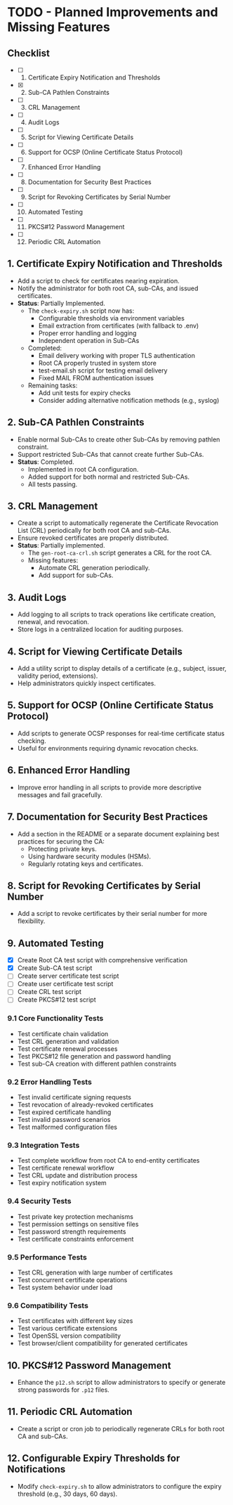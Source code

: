 # TODO - Planned Improvements and Missing Features

## Checklist
- [ ] 1. Certificate Expiry Notification and Thresholds
- [x] 2. Sub-CA Pathlen Constraints
- [ ] 3. CRL Management
- [ ] 4. Audit Logs
- [ ] 5. Script for Viewing Certificate Details
- [ ] 6. Support for OCSP (Online Certificate Status Protocol)
- [ ] 7. Enhanced Error Handling
- [ ] 8. Documentation for Security Best Practices
- [ ] 9. Script for Revoking Certificates by Serial Number
- [ ] 10. Automated Testing
- [ ] 11. PKCS#12 Password Management
- [ ] 12. Periodic CRL Automation

## 1. Certificate Expiry Notification and Thresholds
- Add a script to check for certificates nearing expiration.
- Notify the administrator for both root CA, sub-CAs, and issued certificates.
- **Status**: Partially Implemented.
  - The `check-expiry.sh` script now has:
    - Configurable thresholds via environment variables
    - Email extraction from certificates (with fallback to .env)
    - Proper error handling and logging
    - Independent operation in Sub-CAs
  - Completed:
    - Email delivery working with proper TLS authentication
    - Root CA properly trusted in system store
    - test-email.sh script for testing email delivery
    - Fixed MAIL FROM authentication issues
  - Remaining tasks:
    - Add unit tests for expiry checks
    - Consider adding alternative notification methods (e.g., syslog)

## 2. Sub-CA Pathlen Constraints
- Enable normal Sub-CAs to create other Sub-CAs by removing pathlen constraint.
- Support restricted Sub-CAs that cannot create further Sub-CAs.
- **Status**: Completed.
  - Implemented in root CA configuration.
  - Added support for both normal and restricted Sub-CAs.
  - All tests passing.

## 3. CRL Management
- Create a script to automatically regenerate the Certificate Revocation List (CRL) periodically for both root CA and sub-CAs.
- Ensure revoked certificates are properly distributed.
- **Status**: Partially implemented.
  - The `gen-root-ca-crl.sh` script generates a CRL for the root CA.
  - Missing features:
    - Automate CRL generation periodically.
    - Add support for sub-CAs.

## 3. Audit Logs
- Add logging to all scripts to track operations like certificate creation, renewal, and revocation.
- Store logs in a centralized location for auditing purposes.

## 4. Script for Viewing Certificate Details
- Add a utility script to display details of a certificate (e.g., subject, issuer, validity period, extensions).
- Help administrators quickly inspect certificates.

## 5. Support for OCSP (Online Certificate Status Protocol)
- Add scripts to generate OCSP responses for real-time certificate status checking.
- Useful for environments requiring dynamic revocation checks.

## 6. Enhanced Error Handling
- Improve error handling in all scripts to provide more descriptive messages and fail gracefully.

## 7. Documentation for Security Best Practices
- Add a section in the README or a separate document explaining best practices for securing the CA:
  - Protecting private keys.
  - Using hardware security modules (HSMs).
  - Regularly rotating keys and certificates.

## 8. Script for Revoking Certificates by Serial Number
- Add a script to revoke certificates by their serial number for more flexibility.

## 9. Automated Testing
- [x] Create Root CA test script with comprehensive verification
- [x] Create Sub-CA test script
- [ ] Create server certificate test script
- [ ] Create user certificate test script
- [ ] Create CRL test script
- [ ] Create PKCS#12 test script

### 9.1 Core Functionality Tests
- Test certificate chain validation
- Test CRL generation and validation
- Test certificate renewal processes
- Test PKCS#12 file generation and password handling
- Test sub-CA creation with different pathlen constraints

### 9.2 Error Handling Tests
- Test invalid certificate signing requests
- Test revocation of already-revoked certificates
- Test expired certificate handling
- Test invalid password scenarios
- Test malformed configuration files

### 9.3 Integration Tests
- Test complete workflow from root CA to end-entity certificates
- Test certificate renewal workflow
- Test CRL update and distribution process
- Test expiry notification system

### 9.4 Security Tests
- Test private key protection mechanisms
- Test permission settings on sensitive files
- Test password strength requirements
- Test certificate constraints enforcement

### 9.5 Performance Tests
- Test CRL generation with large number of certificates
- Test concurrent certificate operations
- Test system behavior under load

### 9.6 Compatibility Tests
- Test certificates with different key sizes
- Test various certificate extensions
- Test OpenSSL version compatibility
- Test browser/client compatibility for generated certificates

## 10. PKCS#12 Password Management
- Enhance the `p12.sh` script to allow administrators to specify or generate strong passwords for `.p12` files.

## 11. Periodic CRL Automation
- Create a script or cron job to periodically regenerate CRLs for both root CA and sub-CAs.

## 12. Configurable Expiry Thresholds for Notifications
- Modify `check-expiry.sh` to allow administrators to configure the expiry threshold (e.g., 30 days, 60 days).
